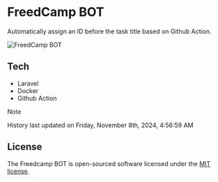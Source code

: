# FreedCamp BOT

Automatically assign an ID before the task title based on Github Action.

![FreedCamp BOT](https://repository-images.githubusercontent.com/737932867/7d34798b-2680-471c-b089-a78a718d3d6a)

## Tech

- Laravel
- Docker
- Github Action

> [!NOTE]  
> History last updated on Friday, November 8th, 2024, 4:56:59 AM

## License

The Freedcamp BOT is open-sourced software licensed under the [MIT license](https://opensource.org/licenses/MIT).
